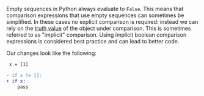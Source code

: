 Empty sequences in Python always evaluate to `False`. This means that comparison expressions that use empty sequences can sometimes be simplified. In these cases no explicit comparison is required: instead we can rely on the [truth value](https://docs.python.org/3/library/stdtypes.html#truth-value-testing) of the object under comparison. This is sometimes referred to as "implicit" comparison. Using implicit boolean comparison expressions is considered best practice and can lead to better code.

Our changes look like the following:
```diff
 x = [1]

- if x != []:
+ if x:
    pass 
```
